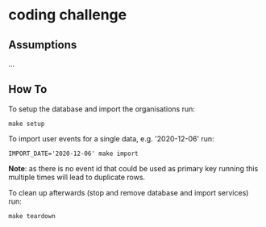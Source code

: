 # coding challenge

## Assumptions
...

## How To

To setup the database and import the organisations run:

```
make setup
```

To import user events for a single data, e.g. '2020-12-06' run:
```
IMPORT_DATE='2020-12-06' make import
```
**Note**: as there is no event id that could be used as primary key running this multiple times will lead to duplicate rows.

To clean up afterwards (stop and remove database and import services) run:
```
make teardown
```
